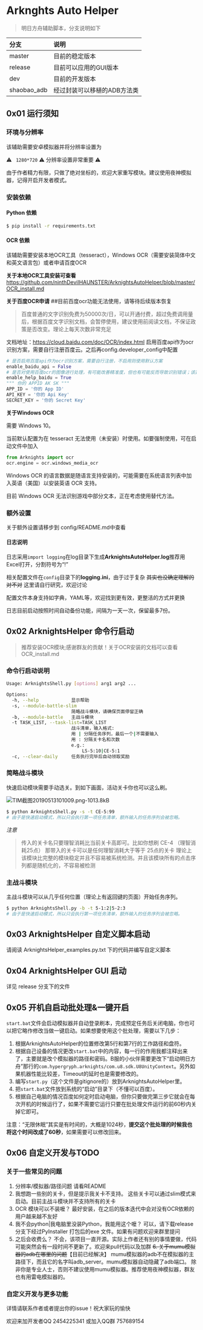 # Arknghts Auto Helper
> 明日方舟辅助脚本，分支说明如下

| 分支    | 说明    |
|:----|:----|
| master |目前的稳定版本|
|release |目前可以应用的GUI版本|
| dev |目前的开发版本|
| shaobao_adb |经过封装可以移植的ADB方法类|

## 0x01 运行须知

###  **环境与分辨率**

该辅助需要安卓模拟器并将分辨率设置为

⚠ ` 1280*720` ⚠ 分辨率设置非常重要 ⚠

由于作者精力有限，只做了绝对坐标的，欢迎大家重写模块。建议使用夜神模拟器，记得开启开发者模式。

### **安装依赖**

#### Python 依赖
```bash
$ pip install -r requirements.txt
```

#### OCR 依赖

该辅助需要安装本地OCR工具（tesseract），Windows OCR（需要安装简体中文和英文语言包）或者申请百度OCR

**关于本地OCR工具安装可查看**
https://github.com/ninthDevilHAUNSTER/ArknightsAutoHelper/blob/master/OCR_install.md

**关于百度OCR申请**
##目前百度ocr功能无法使用，请等待后续版本恢复
> 百度普通的文字识别免费为50000次/日，可以开通付费，超过免费调用量后，根据百度文字识别文档，会暂停使用，建议使用前阅读文档，不保证政策是否改变。理论上每天次数非常充足

文档地址：https://cloud.baidu.com/doc/OCR/index.html
启用百度api作为ocr识别方案，需要自行注册百度云。之后再config.developer_config中配置
```python
# 是否启用百度api作为ocr识别方案，需要自行注册，不启用则使用默认方案
enable_baidu_api = False
# 是否对使用百度ocr的图像进行处理，有可能改善精准度，但也有可能反而导致识别错误；该选项不会影响tesseract
enable_help_baidu = True
""" 你的 APPID AK SK """
APP_ID = '你的 App ID'
API_KEY = '你的 Api Key'
SECRET_KEY = '你的 Secret Key'
```

**关于Windows OCR**

需要 Windows 10。

当前默认配置为在 tesseract 无法使用（未安装）时使用。如要强制使用，可在启动文件中加入
```python
from Arknights import ocr
ocr.engine = ocr.windows_media_ocr
```
Windows OCR 的语言数据是随语言支持安装的，可能需要在系统语言列表中加入英语（美国）以安装英语 OCR 支持。


目前 Windows OCR 无法识别游戏中部分文本，正在考虑使用替代方法。

### **额外设置**

关于额外设置请移步到 config/README.md中查看

#### **日志说明**

日志采用```import logging```在log目录下生成**ArknightsAutoHelper.log**推荐用Excel打开，分割符号为“!”

相关配置文件在```config```目录下的**logging.ini**，由于过于复杂 ~~其实也没确定理解的对不对~~ 这里请自行研究，欢迎讨论

配置文件本身支持如字典，YAML等，欢迎找到更有效，更整洁的方式并更换

日志目前启动按照时间自动备份功能，间隔为一天一次，保留最多7份。

## 0x02 ArknightsHelper 命令行启动
> 推荐安装OCR模块;感谢群友的贡献！关于OCR安装的文档可以查看OCR_install.md

### 命令行启动说明
```bash
Usage: ArknightsShell.py [options] arg1 arg2 ...

Options:
  -h, --help            显示帮助
  -s, --module-battle-slim
                        简略战斗模块，请确保页面停留正确
  -b, --module-battle   主战斗模块
  -t TASK_LIST, --task-list=TASK_LIST
                        战斗清单，输入格式: 
                        用 | 分隔任务序列，最后一个|不需要输入
                        用 : 分隔关卡名和次数
                        e.g.:
                            LS-5:10|CE-5:1
  -c, --clear-daily     任务执行完毕后自动领取奖励

```

### 简略战斗模块

快速启动模块需要手动选关。到如下画面，活动关卡你也可以这么刷。

![TIM截图20190513101009.png-1013.8kB][1]

```bash
$ python ArknightsShell.py -s -t CE-5:99
# 由于是快速启动模式，所以只会执行第一项任务清单，额外输入的任务序列会被忽略。
```

*注意*

> 传入的关卡名只要理智消耗比当前关卡高即可。比如你想刷 CE-4 （理智消耗25点） 那带入的关卡可以是任何理智消耗大于等于 25点的关卡
> 理论上该模块比完整的模块稳定并且不容易被系统检测。并且该模块所有的点击序列都是随机化的，不容易被检测


### 主战斗模块

主战斗模块可以从几乎任何位置（理论上有返回键的页面）开始任务序列。

```bash
$ python ArknightsShell.py -b -t 5-1:2|5-2:3
# 由于是快速启动模式，所以只会执行第一项任务清单，额外输入的任务序列会被忽略。
```

## 0x03 ArknightsHelper 自定义脚本启动

请阅读 ArknightsHelper_examples.py.txt 下的代码并编写自定义脚本

## 0x04 ArknightsHelper GUI 启动

详见 release 分支下的文件

## 0x05 开机自启动批处理&一键开启

`start.bat`文件会启动模拟器并自动登录刷本，完成预定任务后关闭电脑，你也可以把它略作修改当做一键启动。如果想要使用这个批处理，需要以下几步：

1. 根据ArknightsAutoHelper的位置修改第5行和第7行的工作路径和盘符。
2. 根据自己设备的情况更改`start.bat`中的内容，每一行的作用我都注释出来了，主要就是改个模拟器的路径和密码。B服的小伙伴需要更改下“启动明日方舟”那行的`com.hypergryph.arknights/com.u8.sdk.U8UnityContext`。另外如果机器性能比较差，Timeout的延时也是需要修改的。
2. 编写`start.py`（这个文件是gitignore的）放到ArknightsAutoHelper里。
3. 把`start.bat`文件放到系统的“启动”目录下（不懂可以百度）。
4. 根据自己电脑的情况百度如何定时启动电脑，但你只要做完第三步它就会在每次开机的时候运行了，如果不需要它运行只要在批处理文件运行的前60秒内关掉它即可。

注意：“无限休眠”其实是有时间的，大概是1024秒，**提交这个批处理的时候我也将这个时间改成了60秒**，如果需要可以修改回来。



## 0x06 自定义开发与TODO

### 关于一些常见的问题

1. 分辨率/模拟器/路径问题
请看README
2. 我想跑一些别的关卡，但是提示我关卡不支持。
这些关卡可以通过slim模式来启动。目前主战斗模块并不支持所有的关卡
3. OCR 模块可以不装嚒？
最好安装，在之后的版本迭代中会对没有OCR依赖的用户越来越不友好
4. 我不会python|我电脑里没装Python，我能用这个嚒？
可以，请下载release分支下经过PyInstaller 打包后的exe 文件。如果有问题欢迎来群里提问
5. 之后会收费么？
不会，该项目一直开源。实际上作者还有别的事情要做，代码可能突然会有一段时间不更新了。欢迎来pull代码以及加群
~~6. 关于mumu模拟器的adb在哪里的问题~~【目前已经解决】
mumu模拟器的adb不在模拟器的主路径下，而且它的名字叫adb_server。mumu模拟器自动隐藏了adb端口。
除非你是专业人士，否则不建议使用mumu模拟器。推荐使用夜神模拟器，群友也有用雷电模拟器的。


### 自定义开发与更多功能

详情请联系作者或者提出你的issue！祝大家玩的愉快

欢迎来加开发者QQ 2454225341 或加入QQ群 757689154

  [1]: http://static.zybuluo.com/shaobaobaoer/7ifp1acn3an7a3z23t96owt1/TIM%E6%88%AA%E5%9B%BE20190530114456.png
  [2]: http://static.zybuluo.com/shaobaobaoer/860t36w2ygsvet6sxn3lv3ty/TIM%E5%9B%BE%E7%89%8720190612102050.png
  [3]: http://static.zybuluo.com/shaobaobaoer/14ufv5gx72buoo1vyaa9jmgy/qrcode_1558871927006.jpg
